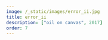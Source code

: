 ```yaml
---
image: /_static/images/error_ii.jpg
title: error_ii
description: ["oil on canvas", 2017]
order: 7
---
```


